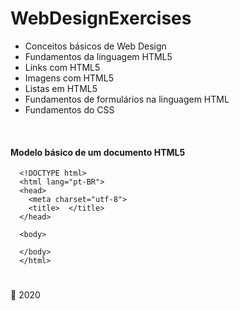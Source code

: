 # WebDesignExercises

- Conceitos básicos de Web Design	
- Fundamentos da linguagem HTML5
- Links com HTML5	
- Imagens com HTML5
- Listas em HTML5
- Fundamentos de formulários na linguagem HTML
- Fundamentos do CSS

<br>

#### Modelo básico de um documento HTML5

      <!DOCTYPE html> 
      <html lang="pt-BR"> 
      <head> 
        <meta charset="utf-8"> 
        <title>  </title> 
      </head> 

      <body> 

      </body> 
      </html> 

#
:date: 2020
